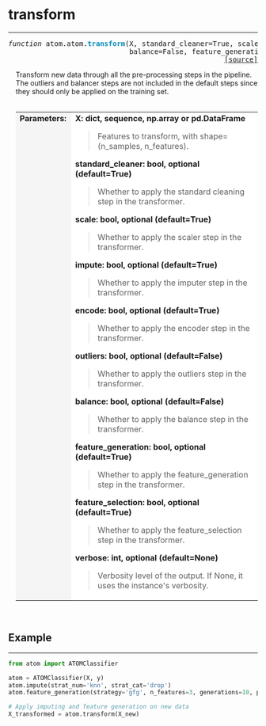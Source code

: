 # transform
-----------

<pre><em>function</em> atom.atom.<strong style="color:#008AB8">transform</strong>(X, standard_cleaner=True, scale=True, impute=True, encode=True, outliers=False,
                             balance=False, feature_generation=True, feature_selection=True, verbose=None) 
<div align="right"><a href="https://github.com/tvdboom/ATOM/blob/master/atom/atom.py#L711">[source]</a></div></pre>
<div style="padding-left:3%">
Transform new data through all the pre-processing steps in the pipeline. The outliers
 and balancer steps are not included in the default steps since they should only be
 applied on the training set.
 <br /><br />
<table>
<tr>
<td width="15%" style="vertical-align:top; background:#F5F5F5;"><strong>Parameters:</strong></td>
<td width="75%" style="background:white;">
<strong>X: dict, sequence, np.array or pd.DataFrame</strong>
<blockquote>
Features to transform, with shape=(n_samples, n_features).
</blockquote>
<strong>standard_cleaner: bool, optional (default=True)</strong>
<blockquote>
Whether to apply the standard cleaning step in the transformer.
</blockquote>
<strong>scale: bool, optional (default=True)</strong>
<blockquote>
Whether to apply the scaler step in the transformer.
</blockquote>
<strong>impute: bool, optional (default=True)</strong>
<blockquote>
Whether to apply the imputer step in the transformer.
</blockquote>
<strong>encode: bool, optional (default=True)</strong>
<blockquote>
Whether to apply the encoder step in the transformer.
</blockquote>
<strong>outliers: bool, optional (default=False)</strong>
<blockquote>
Whether to apply the outliers step in the transformer.
</blockquote>
<strong>balance: bool, optional (default=False)</strong>
<blockquote>
Whether to apply the balance step in the transformer.
</blockquote>
<strong>feature_generation: bool, optional (default=True)</strong>
<blockquote>
Whether to apply the feature_generation step in the transformer.
</blockquote>
<strong>feature_selection: bool, optional (default=True)</strong>
<blockquote>
Whether to apply the feature_selection step in the transformer.
</blockquote>
<strong>verbose: int, optional (default=None)</strong>
<blockquote>
Verbosity level of the output. If None, it uses the instance's verbosity.
</blockquote>
</tr>
</table>
</div>
<br />


## Example
----------
```python
from atom import ATOMClassifier

atom = ATOMClassifier(X, y)
atom.impute(strat_num='knn', strat_cat='drop')
atom.feature_generation(strategy='gfg', n_features=3, generations=10, population=1000)

# Apply imputing and feature generation on new data
X_transformed = atom.transform(X_new)
```
